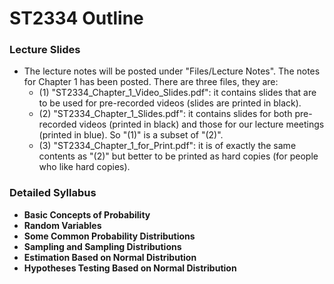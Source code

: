 # ST2334 Outline
  
### Lecture Slides
- The lecture notes will be posted under "Files/Lecture Notes". The notes for Chapter 1 has been posted. There are three files, they are:
	- (1) "ST2334_Chapter_1_Video_Slides.pdf": it contains slides that are to be used for pre-recorded videos (slides are printed in black).   
	- (2) "ST2334_Chapter_1_Slides.pdf": it contains slides for both pre-recorded videos (printed in black) and those for our lecture meetings (printed in blue). So "(1)" is a subset of "(2)".   
	- (3) "ST2334_Chapter_1_for_Print.pdf": it is of exactly the same contents as "(2)" but better to be printed as hard copies (for people who like hard copies).

  
### Detailed Syllabus  
- **Basic Concepts of Probability**  
- **Random Variables**  
- **Some Common Probability Distributions**  
- **Sampling and Sampling Distributions**  
- **Estimation Based on Normal Distribution**  
- **Hypotheses Testing Based on Normal Distribution**  
